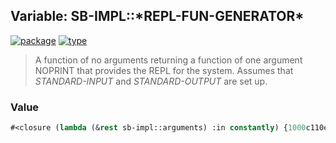 ## Variable: SB-IMPL::\*REPL-FUN-GENERATOR\*
[![package](https://img.shields.io/badge/Package-SB--IMPL-5f9ea0.svg?style=social&colorA=999999)](../) [![type](https://img.shields.io/badge/Type-Variable-5f9ea0.svg?style=social&colorA=999999)](../#variable) 

> A function of no arguments returning a function of one argument NOPRINT
> that provides the REPL for the system. Assumes that *STANDARD-INPUT* and
> *STANDARD-OUTPUT* are set up.

### Value
```cl
#<closure (lambda (&rest sb-impl::arguments) :in constantly) {1000c110eb}>
```
